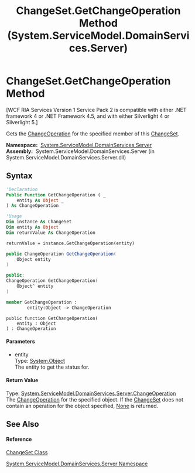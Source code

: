 ﻿---
title: ChangeSet.GetChangeOperation Method  (System.ServiceModel.DomainServices.Server)
TOCTitle: GetChangeOperation Method
ms:assetid: M:System.ServiceModel.DomainServices.Server.ChangeSet.GetChangeOperation(System.Object)
ms:mtpsurl: https://msdn.microsoft.com/en-us/library/system.servicemodel.domainservices.server.changeset.getchangeoperation(v=VS.91)
ms:contentKeyID: 28755419
ms.date: 01/27/2012
mtps_version: v=VS.91
f1_keywords:
- System.ServiceModel.DomainServices.Server.ChangeSet.GetChangeOperation
dev_langs:
- CSharp
- JScript
- VB
- FSharp
- c++
api_location:
- System.ServiceModel.DomainServices.Server.dll
api_name:
- System.ServiceModel.DomainServices.Server.ChangeSet.GetChangeOperation
api_type:
- Managed
topic_type:
- apiref
- kbSyntax
product_family_name: VS
ROBOTS: INDEX,FOLLOW
---

# ChangeSet.GetChangeOperation Method

\[WCF RIA Services Version 1 Service Pack 2 is compatible with either .NET framework 4 or .NET Framework 4.5, and with either Silverlight 4 or Silverlight 5.\]

Gets the [ChangeOperation](ff422455\(v=vs.91\).md) for the specified member of this [ChangeSet](ff422535\(v=vs.91\).md).

**Namespace:**  [System.ServiceModel.DomainServices.Server](ff423220\(v=vs.91\).md)  
**Assembly:**  System.ServiceModel.DomainServices.Server (in System.ServiceModel.DomainServices.Server.dll)

## Syntax

``` vb
'Declaration
Public Function GetChangeOperation ( _
    entity As Object _
) As ChangeOperation
```

``` vb
'Usage
Dim instance As ChangeSet
Dim entity As Object
Dim returnValue As ChangeOperation

returnValue = instance.GetChangeOperation(entity)
```

``` csharp
public ChangeOperation GetChangeOperation(
    Object entity
)
```

``` c++
public:
ChangeOperation GetChangeOperation(
    Object^ entity
)
```

``` fsharp
member GetChangeOperation : 
        entity:Object -> ChangeOperation 
```

``` jscript
public function GetChangeOperation(
    entity : Object
) : ChangeOperation
```

#### Parameters

  - entity  
    Type: [System.Object](https://msdn.microsoft.com/en-us/library/e5kfa45b)  
    The entity to get the status for.  

#### Return Value

Type: [System.ServiceModel.DomainServices.Server.ChangeOperation](ff422455\(v=vs.91\).md)  
The [ChangeOperation](ff422455\(v=vs.91\).md) for the specified object. If the [ChangeSet](ff422535\(v=vs.91\).md) does not contain an operation for the object specified, [None](ff422455\(v=vs.91\).md) is returned.  

## See Also

#### Reference

[ChangeSet Class](ff422535\(v=vs.91\).md)

[System.ServiceModel.DomainServices.Server Namespace](ff423220\(v=vs.91\).md)

